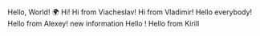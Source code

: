 Hello, World! 🌍
Hi!
Hi from Viacheslav!
Hi from Vladimir!
Hello everybody!
Hello from Alexey!
new information
Hello !
Hello from Kirill

